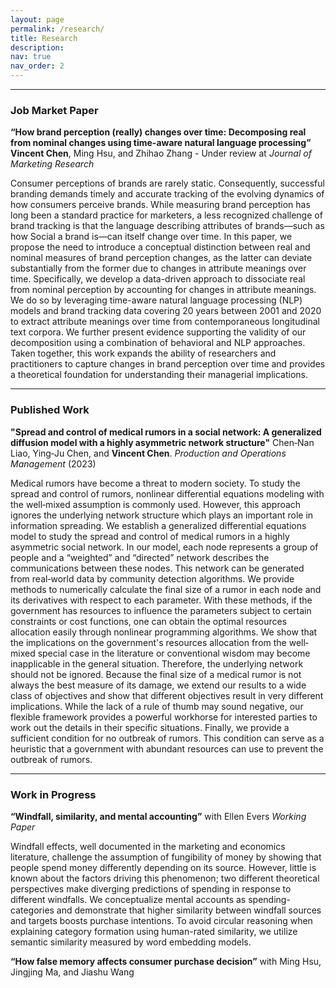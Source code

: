 ```yaml
---
layout: page
permalink: /research/
title: Research
description:
nav: true
nav_order: 2
---
```

___

### Job Market Paper
**“How brand perception (really) changes over time: Decomposing real from nominal changes using time-aware natural language processing”** **Vincent Chen**, Ming Hsu, and Zhihao Zhang - Under review at *Journal of Marketing Research*

Consumer perceptions of brands are rarely static. Consequently, successful branding demands timely and accurate tracking of the evolving dynamics of how consumers perceive brands. While measuring brand perception has long been a standard practice for marketers, a less recognized challenge of brand tracking is that the language describing attributes of brands—such as how Social a brand is—can itself change over time. In this paper, we propose the need to introduce a conceptual distinction between real and nominal measures of brand perception changes, as the latter can deviate substantially from the former due to changes in attribute meanings over time. Specifically, we develop a data-driven approach to dissociate real from nominal perception by accounting for changes in attribute meanings. We do so by leveraging time-aware natural language processing (NLP) models and brand tracking data covering 20 years between 2001 and 2020 to extract attribute meanings over time from contemporaneous longitudinal text corpora. We further present evidence supporting the validity of our decomposition using a combination of behavioral and NLP approaches. Taken together, this work expands the ability of researchers and practitioners to capture changes in brand perception over time and provides a theoretical foundation for understanding their managerial implications.

___

### Published Work
**"Spread and control of medical rumors in a social network: A generalized diffusion model with a highly asymmetric network structure"** Chen‐Nan Liao, Ying‐Ju Chen, and **Vincent Chen**. *Production and Operations Management* (2023)

Medical rumors have become a threat to modern society. To study the spread and control of rumors, nonlinear differential equations modeling with the well‐mixed assumption is commonly used. However, this approach ignores the underlying network structure which plays an important role in information spreading. We establish a generalized differential equations model to study the spread and control of medical rumors in a highly asymmetric social network. In our model, each node represents a group of people and a “weighted” and “directed” network describes the communications between these nodes. This network can be generated from real‐world data by community detection algorithms. We provide methods to numerically calculate the final size of a rumor in each node and its derivatives with respect to each parameter. With these methods, if the government has resources to influence the parameters subject to certain constraints or cost functions, one can obtain the optimal resources allocation easily through nonlinear programming algorithms. We show that the implications on the government's resources allocation from the well‐mixed special case in the literature or conventional wisdom may become inapplicable in the general situation. Therefore, the underlying network should not be ignored. Because the final size of a medical rumor is not always the best measure of its damage, we extend our results to a wide class of objectives and show that different objectives result in very different implications. While the lack of a rule of thumb may sound negative, our flexible framework provides a powerful workhorse for interested parties to work out the details in their specific situations. Finally, we provide a sufficient condition for no outbreak of rumors. This condition can serve as a heuristic that a government with abundant resources can use to prevent the outbreak of rumors.

___

### Work in Progress
**“Windfall, similarity, and mental accounting”** with Ellen Evers *Working Paper*

Windfall effects, well documented in the marketing and economics literature, challenge 
the assumption of fungibility of money by showing that people spend money differently depending on its source. However, little is known about the factors driving this phenomenon; two different theoretical perspectives make diverging predictions of spending in response to different windfalls. We conceptualize mental accounts as spending-categories and demonstrate that higher similarity between windfall sources and targets boosts purchase intentions. To avoid circular reasoning when explaining category formation using human-rated similarity, we utilize semantic similarity measured by word embedding models.

**“How false memory affects consumer purchase decision”** with Ming Hsu, Jingjing Ma, and Jiashu Wang